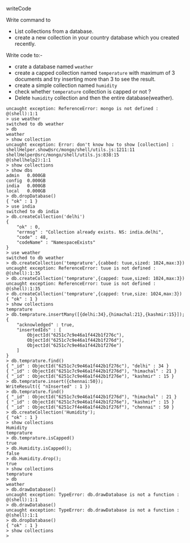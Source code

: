 writeCode


Write command to

- List collections from a database.
- create a new collection in your country database which you created recently.

Write code to:-

- crate a database named `weather`
- create a capped collection named `temperature` with maximum of 3 documents and try inserting more than 3 to see the result.
- create a simple collection named `humidity`
- check whether `temperature` collection is capped or not ?
- Delete `humidity` collection and then the entire database(weather).
```mongoDB
uncaught exception: ReferenceError: mongo is not defined :
@(shell):1:1
> use weather
switched to db weather
> db
weather
> show collection
uncaught exception: Error: don't know how to show [collection] :
shellHelper.show@src/mongo/shell/utils.js:1211:11
shellHelper@src/mongo/shell/utils.js:838:15
@(shellhelp2):1:1
> show collections
> show dbs
admin   0.000GB
config  0.000GB
india   0.000GB
local   0.000GB
> db.dropDatabase()
{ "ok" : 1 }
> use india
switched to db india
> db.createCollection('delhi')
{
	"ok" : 0,
	"errmsg" : "Collection already exists. NS: india.delhi",
	"code" : 48,
	"codeName" : "NamespaceExists"
}
> use weather
switched to db weather
> db.createCollection('temprature',{cabbed: tuue,sized: 1024,max:3})
uncaught exception: ReferenceError: tuue is not defined :
@(shell):1:35
> db.createCollection('temprature',{capped: tuue,sized: 1024,max:3})
uncaught exception: ReferenceError: tuue is not defined :
@(shell):1:35
> db.createCollection('temprature',{capped: true,size: 1024,max:3})
{ "ok" : 1 }
> show collections
temprature
> db.temprature.insertMany([{delhi:34},{himachal:21},{kashmir:15}]);
{
	"acknowledged" : true,
	"insertedIds" : [
		ObjectId("6251c7c9e46a1f442b1f276c"),
		ObjectId("6251c7c9e46a1f442b1f276d"),
		ObjectId("6251c7c9e46a1f442b1f276e")
	]
}
> db.temprature.find()
{ "_id" : ObjectId("6251c7c9e46a1f442b1f276c"), "delhi" : 34 }
{ "_id" : ObjectId("6251c7c9e46a1f442b1f276d"), "himachal" : 21 }
{ "_id" : ObjectId("6251c7c9e46a1f442b1f276e"), "kashmir" : 15 }
> db.temprature.insert({chennai:50});
WriteResult({ "nInserted" : 1 })
> db.temprature.find()
{ "_id" : ObjectId("6251c7c9e46a1f442b1f276d"), "himachal" : 21 }
{ "_id" : ObjectId("6251c7c9e46a1f442b1f276e"), "kashmir" : 15 }
{ "_id" : ObjectId("6251c7f4e46a1f442b1f276f"), "chennai" : 50 }
> db.createCollection('Humidity');
{ "ok" : 1 }
> show collections
Humidity
temprature
> db.temprature.isCapped()
true
> db.Humidity.isCapped();
false
> db.Humidity.drop();
true
> show collections
temprature
> db
weather
> db.drawDatabase()
uncaught exception: TypeError: db.drawDatabase is not a function :
@(shell):1:1
> db.drawDatabase()
uncaught exception: TypeError: db.drawDatabase is not a function :
@(shell):1:1
> db.dropDatabase()
{ "ok" : 1 }
> show collections
> 
```
